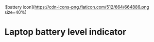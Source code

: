 ![battery icon](https://cdn-icons-png.flaticon.com/512/664/664886.png size=40%)
# Laptop battery level indicator 
